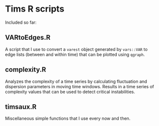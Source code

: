 # Tims R scripts

Included so far:

## VARtoEdges.R ##

A script that I use to convert a `varest` object generated by `vars::VAR` to edge lists (between and within time) that can be plotted using `qgraph`.

## complexity.R

Analyzes the complexity of a time series by calculating fluctuation and dispersion parameters in moving time windows. Results in a time series of complexity values that can be used to detect critical instabilities. 

## timsaux.R ##

Miscellaneous simple functions that I use every now and then.